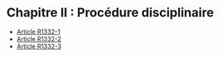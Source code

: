 # Chapitre II : Procédure disciplinaire

* [Article R1332-1](./LEGIARTI000018536889.md)
* [Article R1332-2](./LEGIARTI000018536887.md)
* [Article R1332-3](./LEGIARTI000018536885.md)
